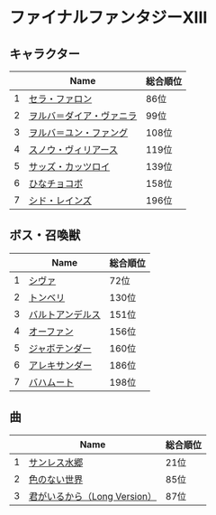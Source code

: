 # ファイナルファンタジーXIII

## キャラクター
||Name|総合順位|
|-|-|-|
|1|[セラ・ファロン](https://www.google.co.jp/search?hl=jp&gl=JP&tbm=isch&q=%E3%82%BB%E3%83%A9%E3%83%BB%E3%83%95%E3%82%A1%E3%83%AD%E3%83%B3+%E3%83%95%E3%82%A1%E3%82%A4%E3%83%8A%E3%83%AB%E3%83%95%E3%82%A1%E3%83%B3%E3%82%BF%E3%82%B8%E3%83%BCXIII)|86位|
|2|[ヲルバ＝ダイア・ヴァニラ](https://www.google.co.jp/search?hl=jp&gl=JP&tbm=isch&q=%E3%83%B2%E3%83%AB%E3%83%90%EF%BC%9D%E3%83%80%E3%82%A4%E3%82%A2%E3%83%BB%E3%83%B4%E3%82%A1%E3%83%8B%E3%83%A9+%E3%83%95%E3%82%A1%E3%82%A4%E3%83%8A%E3%83%AB%E3%83%95%E3%82%A1%E3%83%B3%E3%82%BF%E3%82%B8%E3%83%BCXIII)|99位|
|3|[ヲルバ＝ユン・ファング](https://www.google.co.jp/search?hl=jp&gl=JP&tbm=isch&q=%E3%83%B2%E3%83%AB%E3%83%90%EF%BC%9D%E3%83%A6%E3%83%B3%E3%83%BB%E3%83%95%E3%82%A1%E3%83%B3%E3%82%B0+%E3%83%95%E3%82%A1%E3%82%A4%E3%83%8A%E3%83%AB%E3%83%95%E3%82%A1%E3%83%B3%E3%82%BF%E3%82%B8%E3%83%BCXIII)|108位|
|4|[スノウ・ヴィリアース](https://www.google.co.jp/search?hl=jp&gl=JP&tbm=isch&q=%E3%82%B9%E3%83%8E%E3%82%A6%E3%83%BB%E3%83%B4%E3%82%A3%E3%83%AA%E3%82%A2%E3%83%BC%E3%82%B9+%E3%83%95%E3%82%A1%E3%82%A4%E3%83%8A%E3%83%AB%E3%83%95%E3%82%A1%E3%83%B3%E3%82%BF%E3%82%B8%E3%83%BCXIII)|119位|
|5|[サッズ・カッツロイ](https://www.google.co.jp/search?hl=jp&gl=JP&tbm=isch&q=%E3%82%B5%E3%83%83%E3%82%BA%E3%83%BB%E3%82%AB%E3%83%83%E3%83%84%E3%83%AD%E3%82%A4+%E3%83%95%E3%82%A1%E3%82%A4%E3%83%8A%E3%83%AB%E3%83%95%E3%82%A1%E3%83%B3%E3%82%BF%E3%82%B8%E3%83%BCXIII)|139位|
|6|[ひなチョコボ](https://www.google.co.jp/search?hl=jp&gl=JP&tbm=isch&q=%E3%81%B2%E3%81%AA%E3%83%81%E3%83%A7%E3%82%B3%E3%83%9C+%E3%83%95%E3%82%A1%E3%82%A4%E3%83%8A%E3%83%AB%E3%83%95%E3%82%A1%E3%83%B3%E3%82%BF%E3%82%B8%E3%83%BCXIII)|158位|
|7|[シド・レインズ](https://www.google.co.jp/search?hl=jp&gl=JP&tbm=isch&q=%E3%82%B7%E3%83%89%E3%83%BB%E3%83%AC%E3%82%A4%E3%83%B3%E3%82%BA+%E3%83%95%E3%82%A1%E3%82%A4%E3%83%8A%E3%83%AB%E3%83%95%E3%82%A1%E3%83%B3%E3%82%BF%E3%82%B8%E3%83%BCXIII)|196位|

## ボス・召喚獣
||Name|総合順位|
|-|-|-|
|1|[シヴァ](https://www.google.co.jp/search?hl=jp&gl=JP&tbm=isch&q=%E3%82%B7%E3%83%B4%E3%82%A1+%E3%83%95%E3%82%A1%E3%82%A4%E3%83%8A%E3%83%AB%E3%83%95%E3%82%A1%E3%83%B3%E3%82%BF%E3%82%B8%E3%83%BCXIII)|72位|
|2|[トンベリ](https://www.google.co.jp/search?hl=jp&gl=JP&tbm=isch&q=%E3%83%88%E3%83%B3%E3%83%99%E3%83%AA+%E3%83%95%E3%82%A1%E3%82%A4%E3%83%8A%E3%83%AB%E3%83%95%E3%82%A1%E3%83%B3%E3%82%BF%E3%82%B8%E3%83%BCXIII)|130位|
|3|[バルトアンデルス](https://www.google.co.jp/search?hl=jp&gl=JP&tbm=isch&q=%E3%83%90%E3%83%AB%E3%83%88%E3%82%A2%E3%83%B3%E3%83%87%E3%83%AB%E3%82%B9+%E3%83%95%E3%82%A1%E3%82%A4%E3%83%8A%E3%83%AB%E3%83%95%E3%82%A1%E3%83%B3%E3%82%BF%E3%82%B8%E3%83%BCXIII)|151位|
|4|[オーファン](https://www.google.co.jp/search?hl=jp&gl=JP&tbm=isch&q=%E3%82%AA%E3%83%BC%E3%83%95%E3%82%A1%E3%83%B3+%E3%83%95%E3%82%A1%E3%82%A4%E3%83%8A%E3%83%AB%E3%83%95%E3%82%A1%E3%83%B3%E3%82%BF%E3%82%B8%E3%83%BCXIII)|156位|
|5|[ジャボテンダー](https://www.google.co.jp/search?hl=jp&gl=JP&tbm=isch&q=%E3%82%B8%E3%83%A3%E3%83%9C%E3%83%86%E3%83%B3%E3%83%80%E3%83%BC+%E3%83%95%E3%82%A1%E3%82%A4%E3%83%8A%E3%83%AB%E3%83%95%E3%82%A1%E3%83%B3%E3%82%BF%E3%82%B8%E3%83%BCXIII)|160位|
|6|[アレキサンダー](https://www.google.co.jp/search?hl=jp&gl=JP&tbm=isch&q=%E3%82%A2%E3%83%AC%E3%82%AD%E3%82%B5%E3%83%B3%E3%83%80%E3%83%BC+%E3%83%95%E3%82%A1%E3%82%A4%E3%83%8A%E3%83%AB%E3%83%95%E3%82%A1%E3%83%B3%E3%82%BF%E3%82%B8%E3%83%BCXIII)|186位|
|7|[バハムート](https://www.google.co.jp/search?hl=jp&gl=JP&tbm=isch&q=%E3%83%90%E3%83%8F%E3%83%A0%E3%83%BC%E3%83%88+%E3%83%95%E3%82%A1%E3%82%A4%E3%83%8A%E3%83%AB%E3%83%95%E3%82%A1%E3%83%B3%E3%82%BF%E3%82%B8%E3%83%BCXIII)|198位|

## 曲
||Name|総合順位|
|-|-|-|
|1|[サンレス水郷](https://www.youtube.com/results?search_query=%E3%82%B5%E3%83%B3%E3%83%AC%E3%82%B9%E6%B0%B4%E9%83%B7+%E3%83%95%E3%82%A1%E3%82%A4%E3%83%8A%E3%83%AB%E3%83%95%E3%82%A1%E3%83%B3%E3%82%BF%E3%82%B8%E3%83%BCXIII)|21位|
|2|[色のない世界](https://www.youtube.com/results?search_query=%E8%89%B2%E3%81%AE%E3%81%AA%E3%81%84%E4%B8%96%E7%95%8C+%E3%83%95%E3%82%A1%E3%82%A4%E3%83%8A%E3%83%AB%E3%83%95%E3%82%A1%E3%83%B3%E3%82%BF%E3%82%B8%E3%83%BCXIII)|85位|
|3|[君がいるから（Long Version）](https://www.youtube.com/results?search_query=%E5%90%9B%E3%81%8C%E3%81%84%E3%82%8B%E3%81%8B%E3%82%89%EF%BC%88Long+Version%EF%BC%89+%E3%83%95%E3%82%A1%E3%82%A4%E3%83%8A%E3%83%AB%E3%83%95%E3%82%A1%E3%83%B3%E3%82%BF%E3%82%B8%E3%83%BCXIII)|87位|

